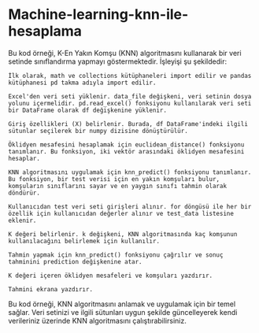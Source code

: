 # Machine-learning-knn-ile-hesaplama
Bu kod örneği, K-En Yakın Komşu (KNN) algoritmasını kullanarak bir veri setinde sınıflandırma yapmayı göstermektedir. İşleyişi şu şekildedir:

    İlk olarak, math ve collections kütüphaneleri import edilir ve pandas kütüphanesi pd takma adıyla import edilir.

    Excel'den veri seti yüklenir. data_file değişkeni, veri setinin dosya yolunu içermelidir. pd.read_excel() fonksiyonu kullanılarak veri seti bir DataFrame olarak df değişkenine yüklenir.

    Giriş özellikleri (X) belirlenir. Burada, df DataFrame'indeki ilgili sütunlar seçilerek bir numpy dizisine dönüştürülür.

    Öklidyen mesafesini hesaplamak için euclidean_distance() fonksiyonu tanımlanır. Bu fonksiyon, iki vektör arasındaki öklidyen mesafesini hesaplar.

    KNN algoritmasını uygulamak için knn_predict() fonksiyonu tanımlanır. Bu fonksiyon, bir test verisi için en yakın komşuları bulur, komşuların sınıflarını sayar ve en yaygın sınıfı tahmin olarak döndürür.

    Kullanıcıdan test veri seti girişleri alınır. for döngüsü ile her bir özellik için kullanıcıdan değerler alınır ve test_data listesine eklenir.

    K değeri belirlenir. k değişkeni, KNN algoritmasında kaç komşunun kullanılacağını belirlemek için kullanılır.

    Tahmin yapmak için knn_predict() fonksiyonu çağrılır ve sonuç tahminini prediction değişkenine atar.

    K değeri içeren öklidyen mesafeleri ve komşuları yazdırır.

    Tahmini ekrana yazdırır.

Bu kod örneği, KNN algoritmasını anlamak ve uygulamak için bir temel sağlar. Veri setinizi ve ilgili sütunları uygun şekilde güncelleyerek kendi verileriniz üzerinde KNN algoritmasını çalıştırabilirsiniz.
